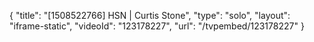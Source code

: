 {
    "title": "[1508522766] HSN | Curtis Stone",
    "type": "solo",
    "layout": "iframe-static",
    "videoId": "123178227",
    "url": "\/tvpembed\/123178227"
}